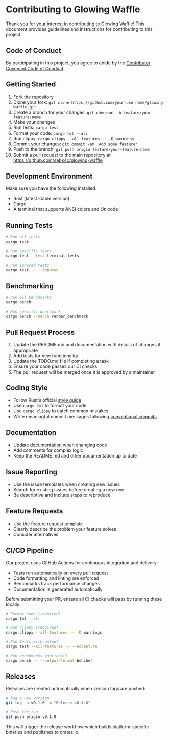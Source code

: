 # Contributing to Glowing Waffle

Thank you for your interest in contributing to Glowing Waffle! This document provides guidelines and instructions for contributing to this project.

## Code of Conduct

By participating in this project, you agree to abide by the [Contributor Covenant Code of Conduct](https://www.contributor-covenant.org/version/2/1/code_of_conduct/).

## Getting Started

1. Fork the repository
2. Clone your fork: `git clone https://github.com/your-username/glowing-waffle.git`
3. Create a branch for your changes: `git checkout -b feature/your-feature-name`
4. Make your changes
5. Run tests: `cargo test`
6. Format your code: `cargo fmt --all`
7. Run clippy: `cargo clippy --all-features -- -D warnings`
8. Commit your changes: `git commit -am 'Add some feature'`
9. Push to the branch: `git push origin feature/your-feature-name`
10. Submit a pull request to the main repository at https://github.com/sebk4c/glowing-waffle

## Development Environment

Make sure you have the following installed:

- Rust (latest stable version)
- Cargo
- A terminal that supports ANSI colors and Unicode

## Running Tests

```bash
# Run all tests
cargo test

# Run specific tests
cargo test --test terminal_tests

# Run ignored tests
cargo test -- --ignored
```

## Benchmarking

```bash
# Run all benchmarks
cargo bench

# Run specific benchmark
cargo bench --bench render_benchmark
```

## Pull Request Process

1. Update the README.md and documentation with details of changes if appropriate
2. Add tests for new functionality
3. Update the TODO.md file if completing a task
4. Ensure your code passes our CI checks
5. The pull request will be merged once it is approved by a maintainer

## Coding Style

- Follow Rust's official [style guide](https://doc.rust-lang.org/1.0.0/style/README.html)
- Use `cargo fmt` to format your code
- Use `cargo clippy` to catch common mistakes
- Write meaningful commit messages following [conventional commits](https://www.conventionalcommits.org/)

## Documentation

- Update documentation when changing code
- Add comments for complex logic
- Keep the README.md and other documentation up to date

## Issue Reporting

- Use the issue templates when creating new issues
- Search for existing issues before creating a new one
- Be descriptive and include steps to reproduce

## Feature Requests

- Use the feature request template
- Clearly describe the problem your feature solves
- Consider alternatives

## CI/CD Pipeline

Our project uses GitHub Actions for continuous integration and delivery:

- Tests run automatically on every pull request
- Code formatting and linting are enforced
- Benchmarks track performance changes
- Documentation is generated automatically

Before submitting your PR, ensure all CI checks will pass by running these locally:
```bash
# Format code (required)
cargo fmt --all

# Run clippy (required)
cargo clippy --all-features -- -D warnings

# Run tests with output
cargo test --all-features -- --nocapture

# Run benchmarks (optional)
cargo bench -- --output-format bencher
```

## Releases

Releases are created automatically when version tags are pushed:

```bash
# Tag a new version
git tag -a v0.1.0 -m "Release v0.1.0"

# Push the tag
git push origin v0.1.0
```

This will trigger the release workflow which builds platform-specific binaries and publishes to crates.io. 